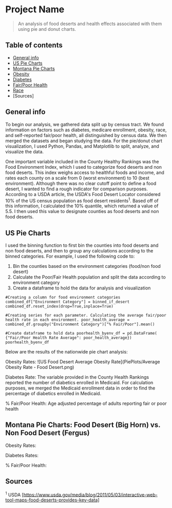 # Project Name
> An analysis of food deserts and health effects associated with them using pie and donut charts.

## Table of contents
* [General info](#general-info)
* [US Pie Charts](#US_Pie_Charts)
* [Montana Pie Charts](#technologies)
* [Obesity](#setup)
* [Diabetes](#features)
* [Fair/Poor Health](#features)
* [Race](#status)
* [Sources]

## General info
To begin our analysis, we gathered data split up by census tract. We found information on factors such as diabetes, medicare enrollment, obesity, race, and self-reported fair/poor health, all distinguished by census data. We then merged the datasets and began studying the data. For the pie/donut chart visualization, I used Python, Pandas, and Matplotlib to split, analyze, and visualize the data.

One important variable included in the County Healthy Rankings was the Food Environment Index, which I used to categorize food deserts and non food deserts. This index weighs access to healthful foods and income, and rates each county on a scale from 0 (worst environment) to 10 (best environment). Although there was no clear cutoff point to define a food desert, I wanted to find a rough indicator for comparison purposes. According to a USDA article, the USDA's Food Desert Locator considered 10% of the US census population as food desert residents<sup>1</sup>. Based off of this information, I calculated the 10% quantile, which returned a value of 5.5. I then used this value to designate counties as food deserts and non food deserts.

## US Pie Charts
I used the binning function to first bin the counties into food deserts and non food deserts, and then to group any calculations according to the binned categories.
For example, I used the following code to:
1) Bin the counties based on the environment categories (food/non food desert)
2) Calculate the Poor/Fair Health population and split the data according to environment category
3) Create a dataframe to hold the data for analysis and visualization

`#Creating a column for food environment categories
combined_df["Environment Category"] = binned_if_desert
combined_df.reset_index(drop=True,inplace=True)`

`#Creating series for each parameter. Calculating the average fair/poor health rate in each environment.
poor_health_average = combined_df.groupby("Environment Category")["% Fair/Poor"].mean()`

`#Create dataframe to hold data
poorhealth_byenv_df = pd.DataFrame(
    {"Fair/Poor Health Rate Average": poor_health_average})
poorhealth_byenv_df`

Below are the results of the nationwide pie chart analysis:

Obesity Rates:
![US Food Desert Average Obesity Rate](PiePlots/Average Obesity Rate - Food Desert.png)



Diabetes Rate:
The variable provided in the County Health Rankings reported the number of diabetics enrolled in Medicaid. For calculation purposes, we merged the Medicaid enrollment data in order to find the percentage of diabetics enrolled in Medicaid.

% Fair/Poor Health:
Age adjusted percentage of adults reporting fair or poor health

## Montana Pie Charts: Food Desert (Big Horn) vs. Non Food Desert (Fergus)

Obesity Rates:

Diabetes Rates:

% Fair/Poor Health:

## Sources
<sup>1</sup> USDA [https://www.usda.gov/media/blog/2011/05/03/interactive-web-tool-maps-food-deserts-provides-key-data]
